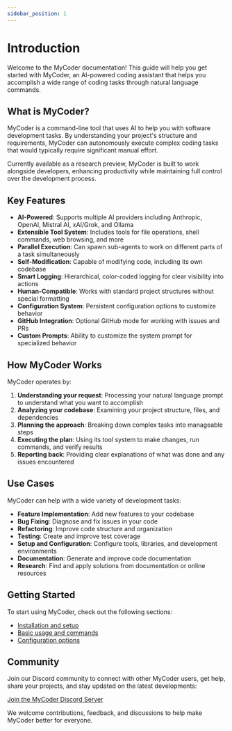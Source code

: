 ```yaml
---
sidebar_position: 1
---
```


# Introduction

Welcome to the MyCoder documentation! This guide will help you get started with MyCoder, an AI-powered coding assistant that helps you accomplish a wide range of coding tasks through natural language commands.

## What is MyCoder?

MyCoder is a command-line tool that uses AI to help you with software development tasks. By understanding your project's structure and requirements, MyCoder can autonomously execute complex coding tasks that would typically require significant manual effort.

Currently available as a research preview, MyCoder is built to work alongside developers, enhancing productivity while maintaining full control over the development process.

## Key Features

- **AI-Powered**: Supports multiple AI providers including Anthropic, OpenAI, Mistral AI, xAI/Grok, and Ollama
- **Extensible Tool System**: Includes tools for file operations, shell commands, web browsing, and more
- **Parallel Execution**: Can spawn sub-agents to work on different parts of a task simultaneously
- **Self-Modification**: Capable of modifying code, including its own codebase
- **Smart Logging**: Hierarchical, color-coded logging for clear visibility into actions
- **Human-Compatible**: Works with standard project structures without special formatting
- **Configuration System**: Persistent configuration options to customize behavior
- **GitHub Integration**: Optional GitHub mode for working with issues and PRs
- **Custom Prompts**: Ability to customize the system prompt for specialized behavior

## How MyCoder Works

MyCoder operates by:

1. **Understanding your request**: Processing your natural language prompt to understand what you want to accomplish
2. **Analyzing your codebase**: Examining your project structure, files, and dependencies
3. **Planning the approach**: Breaking down complex tasks into manageable steps
4. **Executing the plan**: Using its tool system to make changes, run commands, and verify results
5. **Reporting back**: Providing clear explanations of what was done and any issues encountered

## Use Cases

MyCoder can help with a wide variety of development tasks:

- **Feature Implementation**: Add new features to your codebase
- **Bug Fixing**: Diagnose and fix issues in your code
- **Refactoring**: Improve code structure and organization
- **Testing**: Create and improve test coverage
- **Setup and Configuration**: Configure tools, libraries, and development environments
- **Documentation**: Generate and improve code documentation
- **Research**: Find and apply solutions from documentation or online resources

## Getting Started

To start using MyCoder, check out the following sections:

- [Installation and setup](./getting-started/index.mdx)
- [Basic usage and commands](./usage/index.mdx)
- [Configuration options](./usage/configuration.md)

## Community

Join our Discord community to connect with other MyCoder users, get help, share your projects, and stay updated on the latest developments:

[Join the MyCoder Discord Server](https://discord.gg/5K6TYrHGHt)

We welcome contributions, feedback, and discussions to help make MyCoder better for everyone.
